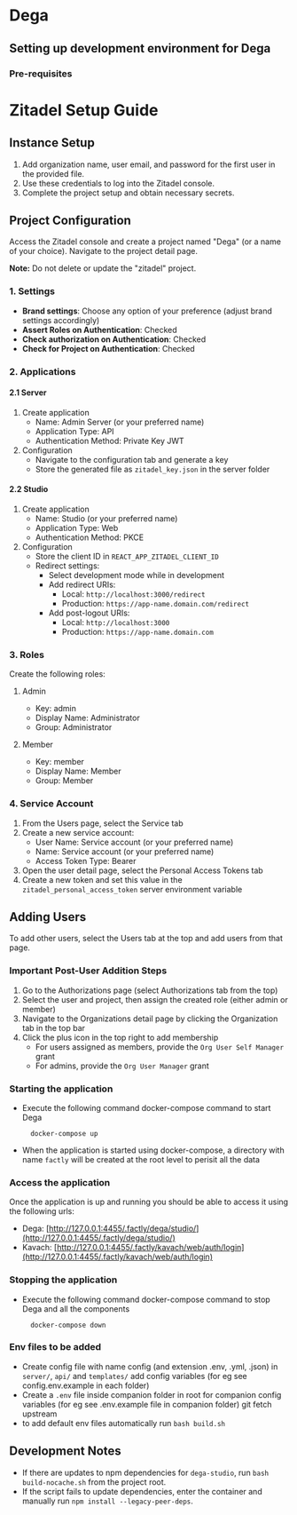 # Dega

## Setting up development environment for Dega

### Pre-requisites

# Zitadel Setup Guide

## Instance Setup

1. Add organization name, user email, and password for the first user in the provided file.
2. Use these credentials to log into the Zitadel console.
3. Complete the project setup and obtain necessary secrets.

## Project Configuration

Access the Zitadel console and create a project named "Dega" (or a name of your choice). Navigate to the project detail page.

**Note:** Do not delete or update the "zitadel" project.

### 1. Settings

- **Brand settings**: Choose any option of your preference (adjust brand settings accordingly)
- **Assert Roles on Authentication**: Checked
- **Check authorization on Authentication**: Checked
- **Check for Project on Authentication**: Checked

### 2. Applications

#### 2.1 Server

1. Create application
   - Name: Admin Server (or your preferred name)
   - Application Type: API
   - Authentication Method: Private Key JWT
2. Configuration
   - Navigate to the configuration tab and generate a key
   - Store the generated file as `zitadel_key.json` in the server folder

#### 2.2 Studio

1. Create application
   - Name: Studio (or your preferred name)
   - Application Type: Web
   - Authentication Method: PKCE
2. Configuration
   - Store the client ID in `REACT_APP_ZITADEL_CLIENT_ID`
   - Redirect settings:
     - Select development mode while in development
     - Add redirect URIs:
       - Local: `http://localhost:3000/redirect`
       - Production: `https://app-name.domain.com/redirect`
     - Add post-logout URIs:
       - Local: `http://localhost:3000`
       - Production: `https://app-name.domain.com`

### 3. Roles

Create the following roles:

1. Admin

   - Key: admin
   - Display Name: Administrator
   - Group: Administrator

2. Member
   - Key: member
   - Display Name: Member
   - Group: Member

### 4. Service Account

1. From the Users page, select the Service tab
2. Create a new service account:
   - User Name: Service account (or your preferred name)
   - Name: Service account (or your preferred name)
   - Access Token Type: Bearer
3. Open the user detail page, select the Personal Access Tokens tab
4. Create a new token and set this value in the `zitadel_personal_access_token` server environment variable

## Adding Users

To add other users, select the Users tab at the top and add users from that page.

### Important Post-User Addition Steps

1. Go to the Authorizations page (select Authorizations tab from the top)
2. Select the user and project, then assign the created role (either admin or member)
3. Navigate to the Organizations detail page by clicking the Organization tab in the top bar
4. Click the plus icon in the top right to add membership
   - For users assigned as members, provide the `Org User Self Manager` grant
   - For admins, provide the `Org User Manager` grant

### Starting the application

- Execute the following command docker-compose command to start Dega

  ```
    docker-compose up
  ```

- When the application is started using docker-compose, a directory with name `factly` will be created at the root level to perisit all the data

### Access the application

Once the application is up and running you should be able to access it using the following urls:

- Dega: [http://127.0.0.1:4455/.factly/dega/studio/](http://127.0.0.1:4455/.factly/dega/studio/)
- Kavach: [http://127.0.0.1:4455/.factly/kavach/web/auth/login](http://127.0.0.1:4455/.factly/kavach/web/auth/login)

### Stopping the application

- Execute the following command docker-compose command to stop Dega and all the components

  ```
    docker-compose down
  ```

### Env files to be added

- Create config file with name config (and extension .env, .yml, .json) in `server/`, `api/` and `templates/` add config variables (for eg see config.env.example in each folder)
- Create a `.env` file inside companion folder in root for companion config variables (for eg see .env.example file in companion folder)
  git fetch upstream
- to add default env files automatically run `bash build.sh`

## Development Notes

- If there are updates to npm dependencies for `dega-studio`, run `bash build-nocache.sh` from the project root.
- If the script fails to update dependencies, enter the container and manually run `npm install --legacy-peer-deps`.

